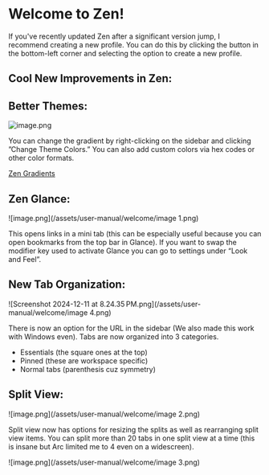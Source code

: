# Welcome to Zen!

If you've recently updated Zen after a significant version jump, I recommend creating a new profile. You can do this by clicking the button in the bottom-left corner and selecting the option to create a new profile.

## Cool New Improvements in Zen:

## Better Themes:

![image.png](/assets/user-manual/welcome/image.png)

You can change the gradient by right-clicking on the sidebar and clicking ”Change Theme Colors.” You can also add custom colors via hex codes or other color formats.

[Zen Gradients](https://youtu.be/a3p7tWeK4io)

## Zen Glance:

![image.png](/assets/user-manual/welcome/image 1.png)

This opens links in a mini tab (this can be especially useful because you can open bookmarks from the top bar in Glance). If you want to swap the modifier key used to activate Glance you can go to settings under “Look and Feel”.

## New Tab Organization:

![Screenshot 2024-12-11 at 8.24.35 PM.png](/assets/user-manual/welcome/image 4.png)

There is now an option for the URL in the sidebar (We also made this work with Windows even). Tabs are now organized into 3 categories.

- Essentials (the square ones at the top)
- Pinned (these are workspace specific)
- Normal tabs (parenthesis cuz symmetry)

## Split View:

![image.png](/assets/user-manual/welcome/image 2.png)

Split view now has options for resizing the splits as well as rearranging split view items. You can split more than 20 tabs in one split view at a time (this is insane but Arc limited me to 4 even on a widescreen).

![image.png](/assets/user-manual/welcome/image 3.png)
